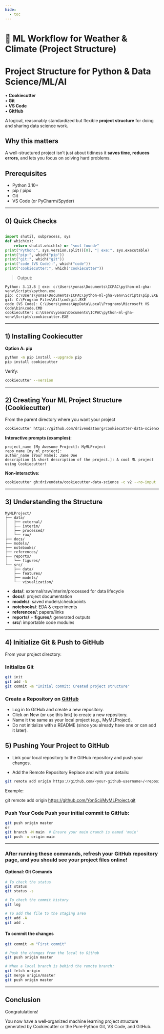 ```yaml
---
hide:
  - toc
---
```


# 🧪 ML Workflow for Weather & Climate (Project Structure)


# Project Structure for Python & Data Science/ML/AI

 • **Cookiecutter**   
 • **Git**  
 • **VS Code**    
 • **GitHub**  

A logical, reasonably standardized but flexible **project structure** for doing and sharing data science work.


## Why this matters
A well-structured project isn’t just about tidiness it **saves time**, **reduces errors**, and lets you focus on solving hard problems.


## Prerequisites
- Python 3.10+
- pip / pipx
- Git
- VS Code (or PyCharm/Spyder)
---

## 0) Quick Checks

```python

import shutil, subprocess, sys
def which(x):
    return shutil.which(x) or "<not found>"
print("Python:", sys.version.split()[0], "| exe:", sys.executable)
print("pip:", which("pip"))
print("git:", which("git"))
print("code (VS Code):", which("code"))
print("cookiecutter:", which("cookiecutter"))
```

> Output:
```text
Python: 3.13.8 | exe: c:\Users\yonas\Documents\ICPAC\python-ml-gha-venv\Scripts\python.exe
pip: c:\Users\yonas\Documents\ICPAC\python-ml-gha-venv\Scripts\pip.EXE
git: C:\Program Files\Git\cmd\git.EXE
code (VS Code): C:\Users\yonas\AppData\Local\Programs\Microsoft VS Code\bin\code.CMD
cookiecutter: c:\Users\yonas\Documents\ICPAC\python-ml-gha-venv\Scripts\cookiecutter.EXE
```


---
## 1) Installing Cookiecutter

**Option A: pip**
```bash
python -m pip install --upgrade pip
pip install cookiecutter
```

Verify:
```bash
cookiecutter --version
```


---
## 2) Creating Your ML Project Structure (Cookiecutter)


From the parent directory where you want your project

```bash
cookiecutter https://github.com/drivendataorg/cookiecutter-data-science -c v1
```

**Interactive prompts (examples):**
```
project_name [My Awesome Project]: MyMLProject
repo_name [my_ml_project]:
author_name [Your Name]: Jane Doe
description [A short description of the project.]: A cool ML project using Cookiecutter!
```

**Non-interactive:**
```bash
cookiecutter gh:drivendata/cookiecutter-data-science -c v2 --no-input   project_name="MyMLProject" repo_name="my_ml_project" author_name="Jane Doe"   description="A cool ML project using Cookiecutter!"
```


---
## 3) Understanding the Structure

```
MyMLProject/
├── data/
│   ├── external/
│   ├── interim/
│   ├── processed/
│   └── raw/
├── docs/
├── models/
├── notebooks/
├── references/
├── reports/
│   └── figures/
└── src/
    ├── data/
    ├── features/
    ├── models/
    └── visualization/
```
- **data/**: external/raw/interim/processed for data lifecycle
- **docs/**: project documentation
- **models/**: saved models/checkpoints
- **notebooks/**: EDA & experiments
- **references/**: papers/links
- **reports/** + **figures/**: generated outputs
- **src/**: importable code modules

---
## 4) Initialize Git & Push to GitHub

From your project directory:

### Initialize Git
```bash
git init
git add -A
git commit -m "Initial commit: Created project structure"
```

### Create a Repository on [GitHub](https://github.com/) 

- Log in to GitHub and create a new repository.
- Click on New (or use this link) to create a new repository.
- Name it the same as your local project (e.g., MyMLProject).
- Do not initialize with a README (since you already have one or can add it later).

## 5)  Pushing Your Project to GitHub

- Link your local repository to the GitHub repository and push your changes.

- Add the Remote Repository Replace and with your details:

```bash
git remote add origin https://github.com/<your-github-username>/<repository-name>.git
```

Example:

git remote add origin https://github.com/YonSci/MyMLProject.git

### Push Your Code Push your initial commit to GitHub:

```bash
git push origin master
or
git branch -M main  # Ensure your main branch is named 'main'
git push -u origin main
```

---

### After running these commands, refresh your GitHub repository page, and you should see your project files online!

#### Optional: Git Comands


```bash
# To check the status
git status
git status -s

# To check the commit history
git log

# To add the file to the staging area
git add -A  
git add .
```

####  To commit the changes

```bash
git commit -m "First commit" 

# Push the changes from the local to Github
git push origin master

# When a local branch is behind the remote branch:
git fetch origin 
git merge origin/master  
git push origin master
```


---
##  Conclusion
Congratulations! 

You now have a well‑organized machine learning project structure generated by Cookiecutter or the Pure‑Python Git, VS Code, and GitHub.
